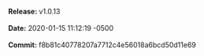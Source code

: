 **Release:** 
v1.0.13
<br><br>**Date:** 
2020-01-15 11:12:19 -0500
<br><br>**Commit:** 
f8b81c40778207a7712c4e56018a6bcd50d11e69
